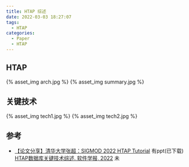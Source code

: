 ```yaml
---
title: HTAP 综述
date: 2022-03-03 18:27:07
tags:
  - HTAP
categories:
  - Paper 
  - HTAP
---
```


<p></p>
<!-- more -->

## HTAP
{% asset_img arch.jpg  %}
{% asset_img summary.jpg  %}

## 关键技术
{% asset_img  tech1.jpg %}
{% asset_img  tech2.jpg %}

## 参考
+ [【论文分享】清华大学张超：SIGMOD 2022 HTAP Tutorial](https://www.bilibili.com/video/BV1wG411b7MC?spm_id_from=333.880.my_history.page.click&vd_source=f6e8c1128f9f264c5ab8d9411a644036) 有ppt(已下载)
   [HTAP数据库关键技术综述. 软件学报, 2022](http://www.jos.org.cn/jos/article/abstract/6713?bsh_bid=5787477056) 未


